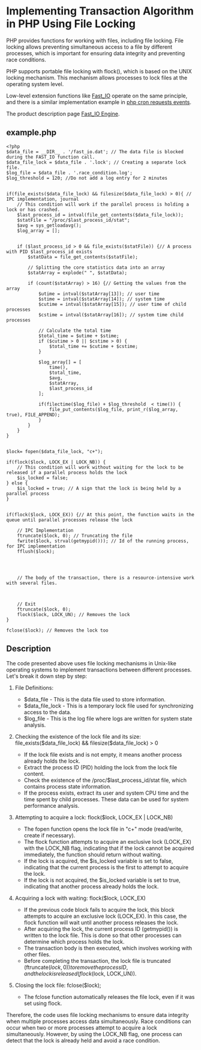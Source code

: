 # Implementing Transaction Algorithm in PHP Using File Locking

PHP provides functions for working with files, including file locking. File locking allows preventing simultaneous access to a file by different processes, which is important for ensuring data integrity and preventing race conditions.

PHP supports portable file locking with flock(), which is based on the UNIX locking mechanism. This mechanism allows processes to lock files at the operating system level.

Low-level extension functions like [Fast_IO](../../README.md) operate on the same principle, and there is a similar implementation example in [php cron requests events](https://github.com/commeta/php-cron-requests-events).


The product description page [Fast_IO Engine](https://github.com/commeta/fast_io).


## example.php
```
<?php
$data_file = __DIR__ . '/fast_io.dat'; // The data file is blocked during the FAST_IO function call.
$data_file_lock = $data_file . '.lock'; // Creating a separate lock file.
$log_file = $data_file . '.race_condition.log';
$log_threshold = 120; //Do not add a log entry for 2 minutes


if(file_exists($data_file_lock) && filesize($data_file_lock) > 0){ // IPC implementation, journal
	// This condition will work if the parallel process is holding a lock or has crashed.
	$last_process_id = intval(file_get_contents($data_file_lock));
	$statFile = "/proc/$last_process_id/stat";
	$avg = sys_getloadavg();
	$log_array = [];
	

	if ($last_process_id > 0 && file_exists($statFile)) {// A process with PID $last_process_id exists
		$statData = file_get_contents($statFile);
	
		// Splitting the core statistics data into an array
		$statArray = explode(" ", $statData);
		
		if (count($statArray) > 16) {// Getting the values from the array
			$utime = intval($statArray[13]); // user time
			$stime = intval($statArray[14]); // system time
			$cutime = intval($statArray[15]); // user time of child processes
			$cstime = intval($statArray[16]); // system time child processes
		
			// Calculate the total time
			$total_time = $utime + $stime;
			if ($cutime > 0 || $cstime > 0) {
				$total_time += $cutime + $cstime;
			}
			
			$log_array[] = [
				time(),
				$total_time,
				$avg,
				$statArray,
				$last_process_id
			];

			if(filectime($log_file) + $log_threshold  < time()) {
				file_put_contents($log_file, print_r($log_array, true), FILE_APPEND);
			}
		}
	}
}


$lock= fopen($data_file_lock, "c+");

if(flock($lock, LOCK_EX | LOCK_NB)) { 
	// This condition will work without waiting for the lock to be released if a parallel process holds the lock
	$is_locked = false;
} else {
	$is_locked = true; // A sign that the lock is being held by a parallel process
}

    
if(flock($lock, LOCK_EX)) {// At this point, the function waits in the queue until parallel processes release the lock

	// IPC Implementation
	ftruncate($lock, 0); // Truncating the file
	fwrite($lock, strval(getmypid())); // Id of the running process, for IPC implementation
	fflush($lock);




	// The body of the transaction, there is a resource-intensive work with several files.



	// Exit
	ftruncate($lock, 0);
	flock($lock, LOCK_UN); // Removes the lock
}

fclose($lock); // Removes the lock too
```

## Description

The code presented above uses file locking mechanisms in Unix-like operating systems to implement transactions between different processes. Let's break it down step by step:

1. File Definitions:
   - $data_file - This is the data file used to store information.
   - $data_file_lock - This is a temporary lock file used for synchronizing access to the data.
   - $log_file - This is the log file where logs are written for system state analysis.

2. Checking the existence of the lock file and its size: file_exists($data_file_lock) && filesize($data_file_lock) > 0
   - If the lock file exists and is not empty, it means another process already holds the lock.
   - Extract the process ID (PID) holding the lock from the lock file content.
   - Check the existence of the /proc/$last_process_id/stat file, which contains process state information.
   - If the process exists, extract its user and system CPU time and the time spent by child processes. These data can be used for system performance analysis.

3. Attempting to acquire a lock: flock($lock, LOCK_EX | LOCK_NB)
   - The fopen function opens the lock file in "c+" mode (read/write, create if necessary).
   - The flock function attempts to acquire an exclusive lock (LOCK_EX) with the LOCK_NB flag, indicating that if the lock cannot be acquired immediately, the function should return without waiting.
   - If the lock is acquired, the $is_locked variable is set to false, indicating that the current process is the first to attempt to acquire the lock.
   - If the lock is not acquired, the $is_locked variable is set to true, indicating that another process already holds the lock.

4. Acquiring a lock with waiting: flock($lock, LOCK_EX)
   - If the previous code block fails to acquire the lock, this block attempts to acquire an exclusive lock (LOCK_EX). In this case, the flock function will wait until another process releases the lock.
   - After acquiring the lock, the current process ID (getmypid()) is written to the lock file. This is done so that other processes can determine which process holds the lock.
   - The transaction body is then executed, which involves working with other files.
   - Before completing the transaction, the lock file is truncated (ftruncate($lock, 0)) to remove the process ID, and the lock is released (flock($lock, LOCK_UN)).

5. Closing the lock file: fclose($lock);
   - The fclose function automatically releases the file lock, even if it was set using flock.

Therefore, the code uses file locking mechanisms to ensure data integrity when multiple processes access data simultaneously. Race conditions can occur when two or more processes attempt to acquire a lock simultaneously. However, by using the LOCK_NB flag, one process can detect that the lock is already held and avoid a race condition.
